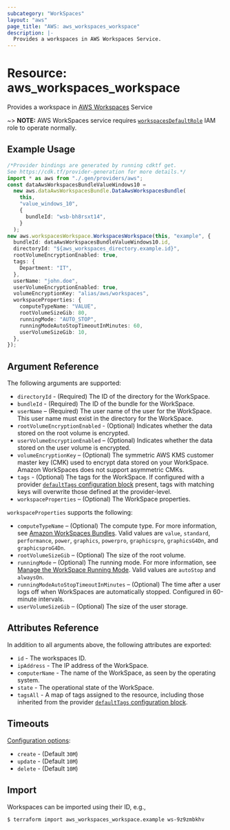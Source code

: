 ```yaml
---
subcategory: "WorkSpaces"
layout: "aws"
page_title: "AWS: aws_workspaces_workspace"
description: |-
  Provides a workspaces in AWS Workspaces Service.
---
```


# Resource: aws\_workspaces\_workspace

Provides a workspace in [AWS Workspaces](https://docs.aws.amazon.com/workspaces/latest/adminguide/amazon-workspaces.html) Service

\~> **NOTE:** AWS WorkSpaces service requires [`workspacesDefaultRole`](https://docs.aws.amazon.com/workspaces/latest/adminguide/workspaces-access-control.html#create-default-role) IAM role to operate normally.

## Example Usage

```typescript
/*Provider bindings are generated by running cdktf get.
See https://cdk.tf/provider-generation for more details.*/
import * as aws from "./.gen/providers/aws";
const dataAwsWorkspacesBundleValueWindows10 =
  new aws.dataAwsWorkspacesBundle.DataAwsWorkspacesBundle(
    this,
    "value_windows_10",
    {
      bundleId: "wsb-bh8rsxt14",
    }
  );
new aws.workspacesWorkspace.WorkspacesWorkspace(this, "example", {
  bundleId: dataAwsWorkspacesBundleValueWindows10.id,
  directoryId: "${aws_workspaces_directory.example.id}",
  rootVolumeEncryptionEnabled: true,
  tags: {
    Department: "IT",
  },
  userName: "john.doe",
  userVolumeEncryptionEnabled: true,
  volumeEncryptionKey: "alias/aws/workspaces",
  workspaceProperties: {
    computeTypeName: "VALUE",
    rootVolumeSizeGib: 80,
    runningMode: "AUTO_STOP",
    runningModeAutoStopTimeoutInMinutes: 60,
    userVolumeSizeGib: 10,
  },
});

```

## Argument Reference

The following arguments are supported:

* `directoryId` - (Required) The ID of the directory for the WorkSpace.
* `bundleId` - (Required) The ID of the bundle for the WorkSpace.
* `userName` – (Required) The user name of the user for the WorkSpace. This user name must exist in the directory for the WorkSpace.
* `rootVolumeEncryptionEnabled` - (Optional) Indicates whether the data stored on the root volume is encrypted.
* `userVolumeEncryptionEnabled` – (Optional) Indicates whether the data stored on the user volume is encrypted.
* `volumeEncryptionKey` – (Optional) The symmetric AWS KMS customer master key (CMK) used to encrypt data stored on your WorkSpace. Amazon WorkSpaces does not support asymmetric CMKs.
* `tags` - (Optional) The tags for the WorkSpace. If configured with a provider [`defaultTags` configuration block](https://registry.terraform.io/providers/hashicorp/aws/latest/docs#default_tags-configuration-block) present, tags with matching keys will overwrite those defined at the provider-level.
* `workspaceProperties` – (Optional) The WorkSpace properties.

`workspaceProperties` supports the following:

* `computeTypeName` – (Optional) The compute type. For more information, see [Amazon WorkSpaces Bundles](http://aws.amazon.com/workspaces/details/#Amazon_WorkSpaces_Bundles). Valid values are `value`, `standard`, `performance`, `power`, `graphics`, `powerpro`, `graphicspro`, `graphicsG4Dn`, and `graphicsproG4Dn`.
* `rootVolumeSizeGib` – (Optional) The size of the root volume.
* `runningMode` – (Optional) The running mode. For more information, see [Manage the WorkSpace Running Mode](https://docs.aws.amazon.com/workspaces/latest/adminguide/running-mode.html). Valid values are `autoStop` and `alwaysOn`.
* `runningModeAutoStopTimeoutInMinutes` – (Optional) The time after a user logs off when WorkSpaces are automatically stopped. Configured in 60-minute intervals.
* `userVolumeSizeGib` – (Optional) The size of the user storage.

## Attributes Reference

In addition to all arguments above, the following attributes are exported:

* `id` - The workspaces ID.
* `ipAddress` - The IP address of the WorkSpace.
* `computerName` - The name of the WorkSpace, as seen by the operating system.
* `state` - The operational state of the WorkSpace.
* `tagsAll` - A map of tags assigned to the resource, including those inherited from the provider [`defaultTags` configuration block](https://registry.terraform.io/providers/hashicorp/aws/latest/docs#default_tags-configuration-block).

## Timeouts

[Configuration options](https://developer.hashicorp.com/terraform/language/resources/syntax#operation-timeouts):

* `create` - (Default `30M`)
* `update` - (Default `10M`)
* `delete` - (Default `10M`)

## Import

Workspaces can be imported using their ID, e.g.,

```console
$ terraform import aws_workspaces_workspace.example ws-9z9zmbkhv
```
